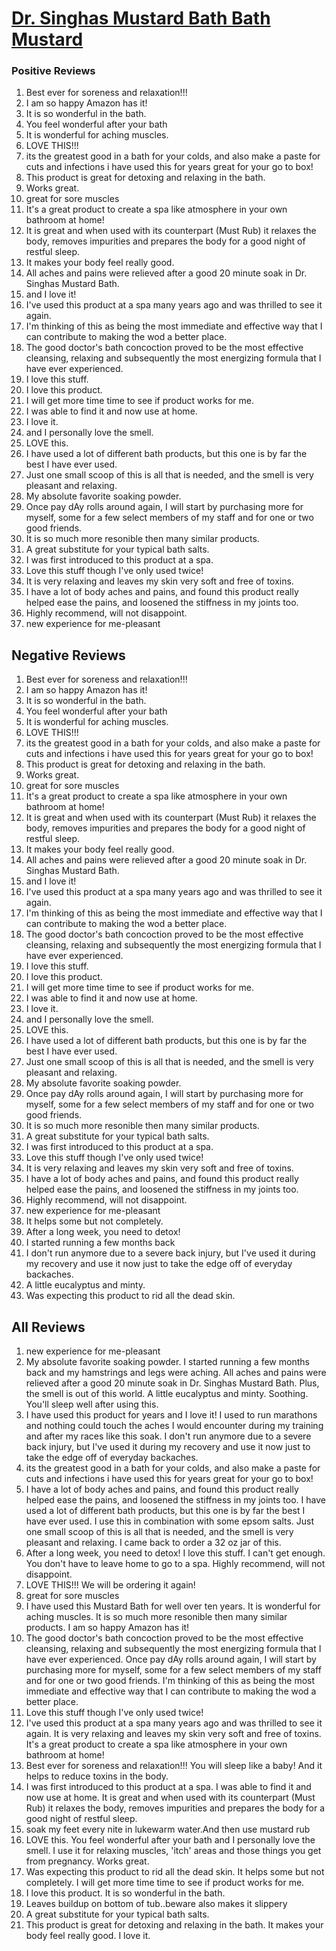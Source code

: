 # [Dr. Singhas Mustard Bath Bath Mustard](https://products.checkmycream.com/products/Dr.-Singhas-Mustard-Bath-Bath-Mustard.html)

### Positive Reviews

<ol>
      <li>Best ever for soreness and relaxation!!!</li>
      <li>I am so happy Amazon has it!</li>
      <li>It is so wonderful in the bath.</li>
      <li>You feel wonderful after your bath</li>
      <li>It is wonderful for aching muscles.  </li>
      <li>LOVE THIS!!!</li>
      <li>its the greatest  good in a bath for your colds, and also make a paste for cuts and infections i have used this for years great for your go to box!</li>
      <li>This product is great for detoxing and relaxing in the bath.  </li>
      <li>Works great.</li>
      <li>great for sore muscles</li>
      <li>It&#x27;s a great product to create a spa like atmosphere in your own bathroom at home!</li>
      <li>It is great and when used with its counterpart (Must Rub) it relaxes the body, removes impurities and prepares the body for a good night of restful sleep.</li>
      <li>It makes your body feel really good.  </li>
      <li>All aches and pains were relieved after a good 20 minute soak in Dr. Singhas Mustard Bath.</li>
      <li>and I love it!  </li>
      <li>I&#x27;ve used this product at a spa many years ago and was thrilled to see it again.</li>
      <li>I&#x27;m thinking of this as being the most immediate and effective way that I can contribute to making the wod a better place.</li>
      <li>The good doctor&#x27;s bath concoction proved to be the most effective cleansing, relaxing and subsequently the most energizing formula that I have ever experienced.</li>
      <li>I love this stuff.</li>
      <li>I love this product.</li>
      <li>I will get more time time to see if product works for me.</li>
      <li>I was able to find it and now use at home.  </li>
      <li>I love it.</li>
      <li>and I personally love the smell.</li>
      <li>LOVE this.</li>
      <li>I have used a lot of different bath products, but this one is by far the best I have ever used.  </li>
      <li>Just one small scoop of this is all that is needed, and the smell is very pleasant and relaxing.  </li>
      <li>My absolute favorite soaking powder.</li>
      <li>Once pay dAy rolls around again, I will start by purchasing more for myself, some for a few select members of my staff and for one or two good friends.</li>
      <li>It is so much more resonible then many similar products.  </li>
      <li>A great substitute for your typical bath salts.</li>
      <li>I was first introduced to this product at a spa.  </li>
      <li>Love this stuff though I&#x27;ve only used twice!</li>
      <li>It is very relaxing and leaves my skin very soft and free of toxins.</li>
      <li>I have a lot of body aches and pains, and found this product really helped ease the pains, and loosened the stiffness in my joints too.  </li>
      <li>Highly recommend, will not disappoint.</li>
      <li>new experience for me-pleasant</li>
</ol>


<h2>Negative Reviews</h2>
<ol>
<li> Best ever for soreness and relaxation!!!</li>
<li> I am so happy Amazon has it!</li>
<li> It is so wonderful in the bath.</li>
<li> You feel wonderful after your bath</li>
<li> It is wonderful for aching muscles.  </li>
<li> LOVE THIS!!!</li>
<li> its the greatest  good in a bath for your colds, and also make a paste for cuts and infections i have used this for years great for your go to box!</li>
<li> This product is great for detoxing and relaxing in the bath.  </li>
<li> Works great.</li>
<li> great for sore muscles</li>
<li> It&#x27;s a great product to create a spa like atmosphere in your own bathroom at home!</li>
<li> It is great and when used with its counterpart (Must Rub) it relaxes the body, removes impurities and prepares the body for a good night of restful sleep.</li>
<li> It makes your body feel really good.  </li>
<li> All aches and pains were relieved after a good 20 minute soak in Dr. Singhas Mustard Bath.</li>
<li> and I love it!  </li>
<li> I&#x27;ve used this product at a spa many years ago and was thrilled to see it again.</li>
<li> I&#x27;m thinking of this as being the most immediate and effective way that I can contribute to making the wod a better place.</li>
<li> The good doctor&#x27;s bath concoction proved to be the most effective cleansing, relaxing and subsequently the most energizing formula that I have ever experienced.</li>
<li> I love this stuff.</li>
<li> I love this product.</li>
<li> I will get more time time to see if product works for me.</li>
<li> I was able to find it and now use at home.  </li>
<li> I love it.</li>
<li> and I personally love the smell.</li>
<li> LOVE this.</li>
<li> I have used a lot of different bath products, but this one is by far the best I have ever used.  </li>
<li> Just one small scoop of this is all that is needed, and the smell is very pleasant and relaxing.  </li>
<li> My absolute favorite soaking powder.</li>
<li> Once pay dAy rolls around again, I will start by purchasing more for myself, some for a few select members of my staff and for one or two good friends.</li>
<li> It is so much more resonible then many similar products.  </li>
<li> A great substitute for your typical bath salts.</li>
<li> I was first introduced to this product at a spa.  </li>
<li> Love this stuff though I&#x27;ve only used twice!</li>
<li> It is very relaxing and leaves my skin very soft and free of toxins.</li>
<li> I have a lot of body aches and pains, and found this product really helped ease the pains, and loosened the stiffness in my joints too.  </li>
<li> Highly recommend, will not disappoint.</li>
<li> new experience for me-pleasant</li>
<li> It helps some but not completely.  </li>
<li> After a long week, you need to detox!</li>
<li> I started running a few months back</li>
<li> I don&#x27;t run anymore due to a severe back injury, but I&#x27;ve used it during my recovery and use it now just to take the edge off of everyday backaches.</li>
<li> A little eucalyptus and minty.</li>
<li> Was expecting this product to rid all the dead skin.</li>
</ol>

<h2>All Reviews</h2>

<ol>
    <li> new experience for me-pleasant</li>
    <li> My absolute favorite soaking powder. I started running a few months back and my hamstrings and legs were aching. All aches and pains were relieved after a good 20 minute soak in Dr. Singhas Mustard Bath. Plus, the smell is out of this world. A little eucalyptus and minty. Soothing. You&#x27;ll sleep well after using this.</li>
    <li> I have used this product for years and I love it!  I used to run marathons and nothing could touch the aches I would encounter during my training and after my races like this soak.  I don&#x27;t run anymore due to a severe back injury, but I&#x27;ve used it during my recovery and use it now just to take the edge off of everyday backaches.</li>
    <li> its the greatest  good in a bath for your colds, and also make a paste for cuts and infections i have used this for years great for your go to box!</li>
    <li> I have a lot of body aches and pains, and found this product really helped ease the pains, and loosened the stiffness in my joints too.  I have used a lot of different bath products, but this one is by far the best I have ever used.  I use this in combination with some epsom salts.  Just one small scoop of this is all that is needed, and the smell is very pleasant and relaxing.  I came back to order a 32 oz jar of this.</li>
    <li> After a long week, you need to detox! I love this stuff. I can&#x27;t get enough. You don&#x27;t have to leave home to go to a spa. Highly recommend, will not disappoint.</li>
    <li> LOVE THIS!!! We will be ordering it again!</li>
    <li> great for sore muscles</li>
    <li> I have used this Mustard Bath for well over ten years.  It is wonderful for aching muscles.  It is so much more resonible then many similar products.  I am so happy Amazon has it!</li>
    <li> The good doctor&#x27;s bath concoction proved to be the most effective cleansing, relaxing and subsequently the most energizing formula that I have ever experienced. Once pay dAy rolls around again, I will start by purchasing more for myself, some for a few select members of my staff and for one or two good friends. I&#x27;m thinking of this as being the most immediate and effective way that I can contribute to making the wod a better place.</li>
    <li> Love this stuff though I&#x27;ve only used twice!</li>
    <li> I&#x27;ve used this product at a spa many years ago and was thrilled to see it again. It is very relaxing and leaves my skin very soft and free of toxins. It&#x27;s a great product to create a spa like atmosphere in your own bathroom at home!</li>
    <li> Best ever for soreness and relaxation!!! You will sleep like a baby! And it helps to reduce toxins in the body.</li>
    <li> I was first introduced to this product at a spa.  I was able to find it and now use at home.  It is great and when used with its counterpart (Must Rub) it relaxes the body, removes impurities and prepares the body for a good night of restful sleep.</li>
    <li> soak my feet every nite in lukewarm water.And then use mustard rub</li>
    <li> LOVE this. You feel wonderful after your bath and I personally love the smell. I use it for relaxing muscles, &#x27;itch&#x27; areas and those things you get from pregnancy. Works great.</li>
    <li> Was expecting this product to rid all the dead skin. It helps some but not completely.  I will get more time time to see if product works for me.</li>
    <li> I love this product. It is so wonderful in the bath.</li>
    <li> Leaves buildup on bottom of tub..beware also makes it slippery</li>
    <li> A great substitute for your typical bath salts.</li>
    <li> This product is great for detoxing and relaxing in the bath.  It makes your body feel really good.  I love it.</li>
</ol>





